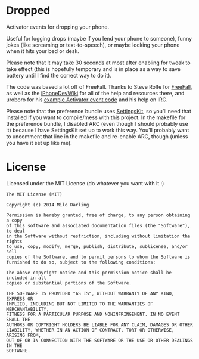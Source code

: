 Dropped
=======

Activator events for dropping your phone.

Useful for logging drops (maybe if you lend your phone to someone),  funny jokes (like screaming or text-to-speech), or maybe locking your phone when it hits your bed or desk.

Please note that it may take 30 seconds at most after enabling for tweak to take effect (this is hopefully temporary and is in place as a way to save battery until I find the correct way to do it).

The code was based a lot off of FreeFall. Thanks to Steve Rolfe for [FreeFall](https://github.com/srolfe/tweaks/tree/master/freefall), as well as the [iPhoneDevWiki](http://iphonedevwiki.net/) for all of the help and resources there, and uroboro for his [example Activator event code](https://github.com/uroboro/UnlockEvents) and his help on IRC.

Please note that the preference bundle uses [SettingsKit](https://github.com/mlnlover11/SettingsKit/), so you’ll need that installed if you want to compile/mess with this project. In the makefile for the preference bundle, I disabled ARC (even though I should probably use it) because I have SettingsKit set up to work this way. You’ll probably want to uncomment that line in the makefile and re-enable ARC, though (unless you have it set up like me).

License
=======
Licensed under the MIT License (do whatever you want with it :)

    The MIT License (MIT)
    
    Copyright (c) 2014 Milo Darling
    
    Permission is hereby granted, free of charge, to any person obtaining a copy
    of this software and associated documentation files (the "Software"), to deal
    in the Software without restriction, including without limitation the rights
    to use, copy, modify, merge, publish, distribute, sublicense, and/or sell
    copies of the Software, and to permit persons to whom the Software is
    furnished to do so, subject to the following conditions:
    
    The above copyright notice and this permission notice shall be included in all
    copies or substantial portions of the Software.
    
    THE SOFTWARE IS PROVIDED "AS IS", WITHOUT WARRANTY OF ANY KIND, EXPRESS OR
    IMPLIED, INCLUDING BUT NOT LIMITED TO THE WARRANTIES OF MERCHANTABILITY,
    FITNESS FOR A PARTICULAR PURPOSE AND NONINFRINGEMENT. IN NO EVENT SHALL THE
    AUTHORS OR COPYRIGHT HOLDERS BE LIABLE FOR ANY CLAIM, DAMAGES OR OTHER
    LIABILITY, WHETHER IN AN ACTION OF CONTRACT, TORT OR OTHERWISE, ARISING FROM,
    OUT OF OR IN CONNECTION WITH THE SOFTWARE OR THE USE OR OTHER DEALINGS IN THE
    SOFTWARE.
